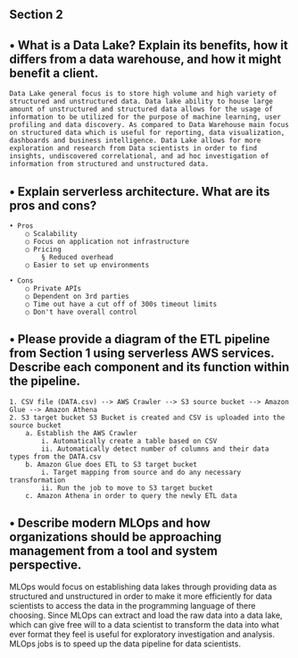 ## Section 2

## • What is a Data Lake? Explain its benefits, how it differs from a data warehouse, and how it might benefit a client. 

	Data Lake general focus is to store high volume and high variety of structured and unstructured data. Data lake ability to house large amount of unstructured and structured data allows for the usage of information to be utilized for the purpose of machine learning, user profiling and data discovery. As compared to Data Warehouse main focus on structured data which is useful for reporting, data visualization, dashboards and business intelligence. Data Lake allows for more exploration and research from Data scientists in order to find insights, undiscovered correlational, and ad hoc investigation of information from structured and unstructured data. 
	
## • Explain serverless architecture.  What are its pros and cons?
	• Pros
		○ Scalability
		○ Focus on application not infrastructure 
		○ Pricing 
			§ Reduced overhead
		○ Easier to set up environments
		
	• Cons
		○ Private APIs
		○ Dependent on 3rd parties
		○ Time out have a cut off of 300s timeout limits
		○ Don't have overall control
		
## • Please provide a diagram of the ETL pipeline from Section 1 using serverless AWS services. Describe each component and its function within the pipeline.

	1. CSV file (DATA.csv) --> AWS Crawler --> S3 source bucket --> Amazon Glue --> Amazon Athena
	2. S3 target bucket S3 Bucket is created and CSV is uploaded into the source bucket
		a. Establish the AWS Crawler
			i. Automatically create a table based on CSV
			ii. Automatically detect number of columns and their data types from the DATA.csv
		b. Amazon Glue does ETL to S3 target bucket
			i. Target mapping from source and do any necessary transformation
			ii. Run the job to move to S3 target bucket
		c. Amazon Athena in order to query the newly ETL data
			
			
## • Describe modern MLOps and how organizations should be approaching management from a tool and system perspective.
MLOps would focus on establishing data lakes through providing data as structured and unstructured in order to make it more efficiently for data scientists to access the data in the programming language of there choosing. Since MLOps can extract and load the raw data into a data lake, which can give free will to a data scientist to transform the data into what ever format they feel is useful for exploratory investigation and analysis. MLOps jobs is to speed up the data pipeline for data scientists.

